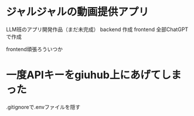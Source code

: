 # ジャルジャルの動画提供アプリ
LLM班のアプリ開発作品（まだ未完成）
backend 作成
frontend 全部ChatGPTで作成

frontend頑張ろういつか

# 一度APIキーをgiuhub上にあげてしまった
.gitignoreで.envファイルを隠す
